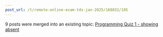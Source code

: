 ```yaml
---
post_url: /t/remote-online-exam-tds-jan-2025/168832/105
---
```

9 posts were merged into an existing topic: [Programming Quiz 1 - showing absent](/t/programming-quiz-1-showing-absent/169369/4)